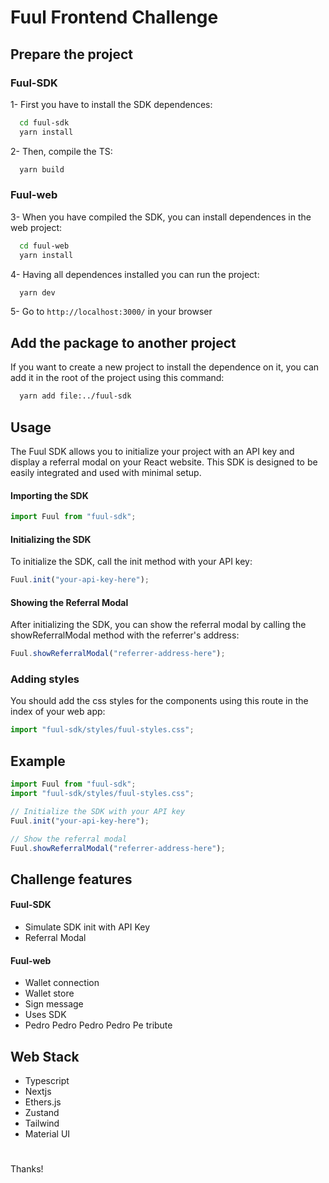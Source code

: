 # Fuul Frontend Challenge

## Prepare the project

### Fuul-SDK

1- First you have to install the SDK dependences:

```bash
  cd fuul-sdk
  yarn install
```

2- Then, compile the TS:

```bash
  yarn build
```

### Fuul-web

3- When you have compiled the SDK, you can install dependences in the web project:

```bash
  cd fuul-web
  yarn install
```

4- Having all dependences installed you can run the project:

```bash
  yarn dev
```

5- Go to `http://localhost:3000/` in your browser

## Add the package to another project

If you want to create a new project to install the dependence on it, you can add it in the root of the project using this command:

```bash
  yarn add file:../fuul-sdk
```

## Usage

The Fuul SDK allows you to initialize your project with an API key and display a referral modal on your React website. This SDK is designed to be easily integrated and used with minimal setup.

#### Importing the SDK

```javascript
import Fuul from "fuul-sdk";
```

#### Initializing the SDK

To initialize the SDK, call the init method with your API key:

```javascript
Fuul.init("your-api-key-here");
```

#### Showing the Referral Modal

After initializing the SDK, you can show the referral modal by calling the showReferralModal method with the referrer's address:

```javascript
Fuul.showReferralModal("referrer-address-here");
```

### Adding styles

You should add the css styles for the components using this route in the index of your web app:

```javascript
import "fuul-sdk/styles/fuul-styles.css";
```

## Example

```javascript
import Fuul from "fuul-sdk";
import "fuul-sdk/styles/fuul-styles.css";

// Initialize the SDK with your API key
Fuul.init("your-api-key-here");

// Show the referral modal
Fuul.showReferralModal("referrer-address-here");
```

## Challenge features

#### Fuul-SDK

- Simulate SDK init with API Key
- Referral Modal

#### Fuul-web

- Wallet connection
- Wallet store
- Sign message
- Uses SDK
- Pedro Pedro Pedro Pedro Pe tribute

## Web Stack

- Typescript
- Nextjs
- Ethers.js
- Zustand
- Tailwind
- Material UI

#

Thanks!
